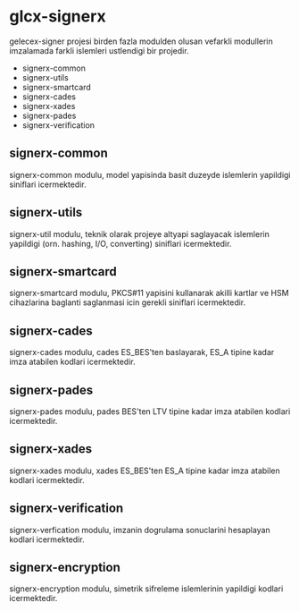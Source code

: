 # glcx-signerx
gelecex-signer projesi birden fazla modulden olusan vefarkli modullerin imzalamada farkli islemleri ustlendigi bir projedir. 

* signerx-common
* signerx-utils
* signerx-smartcard
* signerx-cades
* signerx-xades
* signerx-pades
* signerx-verification

## signerx-common
signerx-common modulu, model yapisinda basit duzeyde islemlerin yapildigi siniflari icermektedir.

## signerx-utils
signerx-util modulu, teknik olarak projeye altyapi saglayacak islemlerin yapildigi (orn. hashing, I/O, converting) siniflari icermektedir.

## signerx-smartcard
signerx-smartcard modulu, PKCS#11 yapisini kullanarak akilli kartlar ve HSM cihazlarina baglanti saglanmasi icin gerekli siniflari icermektedir.

## signerx-cades
signerx-cades modulu, cades ES_BES'ten baslayarak, ES_A tipine kadar imza atabilen kodlari icermektedir.

## signerx-pades
signerx-pades modulu, pades BES'ten LTV tipine kadar imza atabilen kodlari icermektedir.

## signerx-xades
signerx-xades modulu, xades ES_BES'ten ES_A tipine kadar imza atabilen kodlari icermektedir.

## signerx-verification
signerx-verfication modulu, imzanin dogrulama sonuclarini hesaplayan kodlari icermektedir.

## signerx-encryption
signerx-encryption modulu, simetrik sifreleme islemlerinin yapildigi kodlari icermektedir.